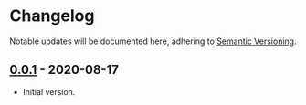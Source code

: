 # Changelog
Notable updates will be documented here, adhering to [Semantic Versioning][semver].

## [0.0.1] - 2020-08-17
* Initial version.

[0.0.1]: https://github.com/FelixMcFelix/streamcatcher/commit/8f5c7e6623d2349c4da09f96d052f8965b5edb6b

[semver]: http://semver.org